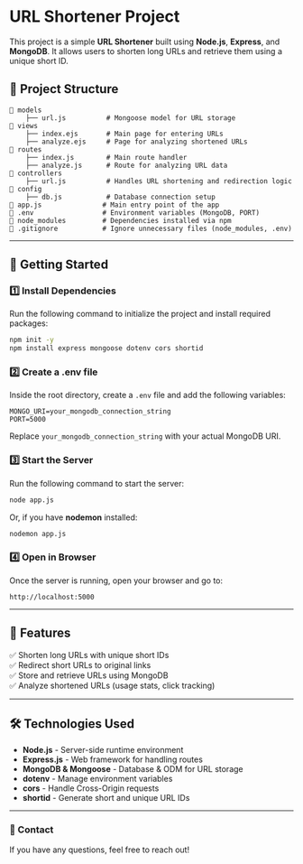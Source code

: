 # URL Shortener Project

This project is a simple **URL Shortener** built using **Node.js**, **Express**, and **MongoDB**. It allows users to shorten long URLs and retrieve them using a unique short ID.

## 📂 Project Structure

```
📁 models
    ├── url.js          # Mongoose model for URL storage
📁 views
    ├── index.ejs       # Main page for entering URLs
    ├── analyze.ejs     # Page for analyzing shortened URLs
📁 routes
    ├── index.js        # Main route handler
    ├── analyze.js      # Route for analyzing URL data
📁 controllers
    ├── url.js          # Handles URL shortening and redirection logic
📁 config
    ├── db.js           # Database connection setup
📄 app.js               # Main entry point of the app
📄 .env                 # Environment variables (MongoDB, PORT)
📁 node_modules         # Dependencies installed via npm
📄 .gitignore           # Ignore unnecessary files (node_modules, .env)
```

---

## 🚀 Getting Started

### 1️⃣ Install Dependencies
Run the following command to initialize the project and install required packages:
```sh
npm init -y
npm install express mongoose dotenv cors shortid
```

### 2️⃣ Create a **.env** file
Inside the root directory, create a `.env` file and add the following variables:
```env
MONGO_URI=your_mongodb_connection_string
PORT=5000
```

Replace `your_mongodb_connection_string` with your actual MongoDB URI.

### 3️⃣ Start the Server
Run the following command to start the server:
```sh
node app.js
```
Or, if you have **nodemon** installed:
```sh
nodemon app.js
```

### 4️⃣ Open in Browser
Once the server is running, open your browser and go to:
```
http://localhost:5000
```

---

## 📌 Features
✅ Shorten long URLs with unique short IDs  
✅ Redirect short URLs to original links  
✅ Store and retrieve URLs using MongoDB  
✅ Analyze shortened URLs (usage stats, click tracking)  

---

## 🛠️ Technologies Used
- **Node.js** - Server-side runtime environment
- **Express.js** - Web framework for handling routes
- **MongoDB & Mongoose** - Database & ODM for URL storage
- **dotenv** - Manage environment variables
- **cors** - Handle Cross-Origin requests
- **shortid** - Generate short and unique URL IDs

---

### 📧 Contact
If you have any questions, feel free to reach out!

